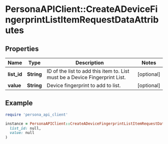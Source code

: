 # PersonaAPIClient::CreateADeviceFingerprintListItemRequestDataAttributes

## Properties

| Name | Type | Description | Notes |
| ---- | ---- | ----------- | ----- |
| **list_id** | **String** | ID of the list to add this item to. List must be a Device Fingerprint List. | [optional] |
| **value** | **String** | Device fingerprint to add to list. | [optional] |

## Example

```ruby
require 'persona_api_client'

instance = PersonaAPIClient::CreateADeviceFingerprintListItemRequestDataAttributes.new(
  list_id: null,
  value: null
)
```

